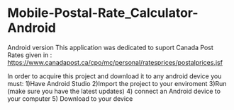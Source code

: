 # Mobile-Postal-Rate_Calculator-Android
Android version
This application was dedicated to suport Canada Post Rates given in :
https://www.canadapost.ca/cpo/mc/personal/ratesprices/postalprices.jsf

In order to acquire this project and download it  to any android device you must:
1)Have  Android Studio
2)Import the project to your enviroment
3)Run    (make sure you have the latest updates)
4) connect an Android device to your computer
5) Download to your device

